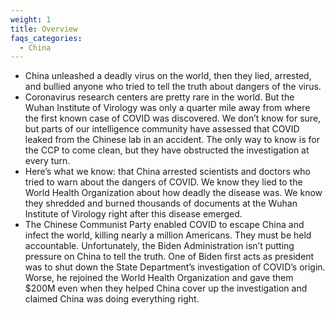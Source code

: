 ```yaml
---
weight: 1
title: Overview
faqs_categories:
  - China
---
```

* China unleashed a deadly virus on the world, then they lied, arrested, and bullied anyone who tried to tell the truth about dangers of the virus.
* Coronavirus research centers are pretty rare in the world. But the Wuhan Institute of Virology was only a quarter mile away from where the first known case of COVID was discovered. We don’t know for sure, but parts of our intelligence community have assessed that COVID leaked from the Chinese lab in an accident. The only way to know is for the CCP to come clean, but they have obstructed the investigation at every turn.
* Here’s what we know: that China arrested scientists and doctors who tried to warn about the dangers of COVID. We know they lied to the World Health Organization about how deadly the disease was. We know they shredded and burned thousands of documents at the Wuhan Institute of Virology right after this disease emerged. 
* The Chinese Communist Party enabled COVID to escape China and infect the world, killing nearly a million Americans. They must be held accountable. Unfortunately, the Biden Administration isn’t putting pressure on China to tell the truth. One of Biden first acts as president was to shut down the State Department’s investigation of COVID’s origin. Worse, he rejoined the World Health Organization and gave them $200M even when they helped China cover up the investigation and claimed China was doing everything right.